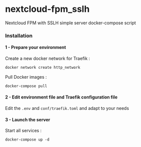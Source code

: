 # nextcloud-fpm_sslh
Nextcloud FPM with SSLH simple server docker-compose script

### Installation

#### 1 - Prepare your environment

Create a new docker network for Traefik :
```bash
docker network create http_network
```

Pull Docker images :
```bash
docker-compose pull 
```

#### 2 - Edit environment file and Traefik configuration file

Edit the `.env` and `conf/traefik.toml` and adapt to your needs


#### 3 - Launch the server

Start all services :
```
docker-compose up -d
```
